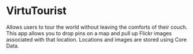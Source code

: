 # VirtuTourist

Allows users to tour the world without leaving the comforts of their couch. This app allows you to drop pins on a map and pull up Flickr images associated with that location. Locations and images are stored using Core Data.
